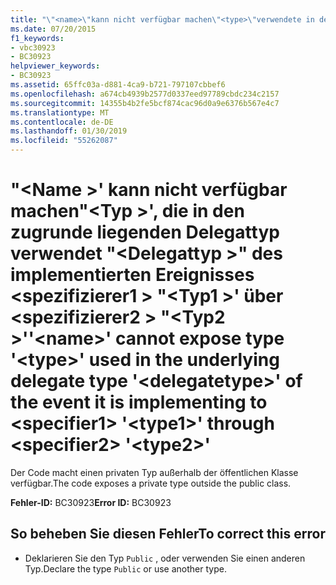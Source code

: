 ```yaml
---
title: "\"<name>\"kann nicht verfügbar machen\"<type>\"verwendete in den zugrunde liegenden Delegattyp\"<delegatetype>\" des implementierten Ereignisses <specifier1> \"<type1>' über <specifier2> \"<type2>\""
ms.date: 07/20/2015
f1_keywords:
- vbc30923
- BC30923
helpviewer_keywords:
- BC30923
ms.assetid: 65ffc03a-d881-4ca9-b721-797107cbbef6
ms.openlocfilehash: a674cb4939b2577d0337eed97789cbdc234c2157
ms.sourcegitcommit: 14355b4b2fe5bcf874cac96d0a9e6376b567e4c7
ms.translationtype: MT
ms.contentlocale: de-DE
ms.lasthandoff: 01/30/2019
ms.locfileid: "55262087"
---
```

# <a name="name-cannot-expose-type-type-used-in-the-underlying-delegate-type-delegatetype-of-the-event-it-is-implementing-to-specifier1-type1-through-specifier2-type2"></a><span data-ttu-id="dfbff-102">"\<Name >' kann nicht verfügbar machen"\<Typ >', die in den zugrunde liegenden Delegattyp verwendet "\<Delegattyp >" des implementierten Ereignisses \<spezifizierer1 > "\<Typ1 >' über \<spezifizierer2 > "\<Typ2 >'</span><span class="sxs-lookup"><span data-stu-id="dfbff-102">'\<name>' cannot expose type '\<type>' used in the underlying delegate type '\<delegatetype>' of the event it is implementing to \<specifier1> '\<type1>' through \<specifier2> '\<type2>'</span></span>
<span data-ttu-id="dfbff-103">Der Code macht einen privaten Typ außerhalb der öffentlichen Klasse verfügbar.</span><span class="sxs-lookup"><span data-stu-id="dfbff-103">The code exposes a private type outside the public class.</span></span>  
  
 <span data-ttu-id="dfbff-104">**Fehler-ID:** BC30923</span><span class="sxs-lookup"><span data-stu-id="dfbff-104">**Error ID:** BC30923</span></span>  
  
## <a name="to-correct-this-error"></a><span data-ttu-id="dfbff-105">So beheben Sie diesen Fehler</span><span class="sxs-lookup"><span data-stu-id="dfbff-105">To correct this error</span></span>  
  
-   <span data-ttu-id="dfbff-106">Deklarieren Sie den Typ `Public` , oder verwenden Sie einen anderen Typ.</span><span class="sxs-lookup"><span data-stu-id="dfbff-106">Declare the type `Public` or use another type.</span></span>